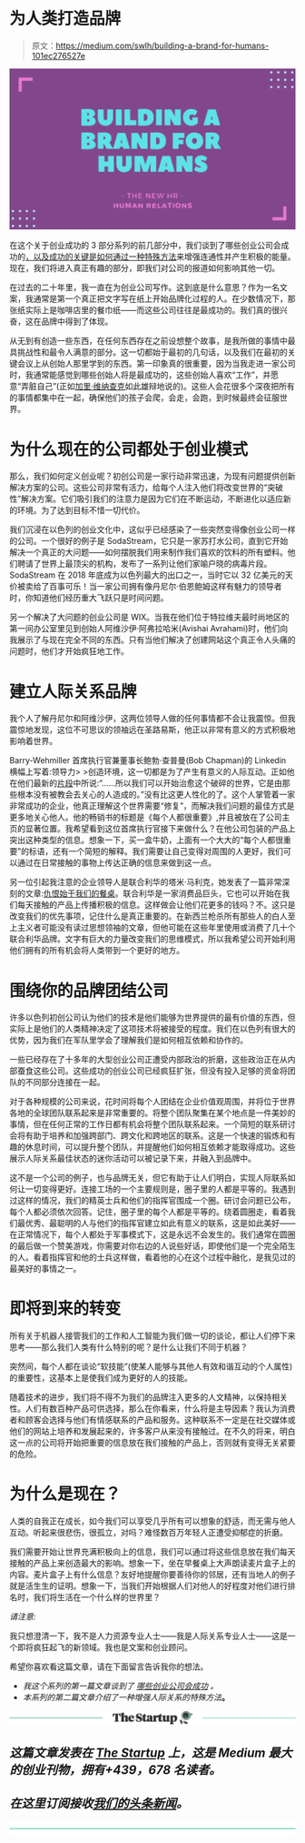 # 为人类打造品牌

> 原文：<https://medium.com/swlh/building-a-brand-for-humans-101ec276527e>

![](img/ac6ba78039a31dee69c18c3568845b61.png)

在这个关于创业成功的 3 部分系列的前几部分中，我们谈到了哪些创业公司会成功的[，以及成功的关键是如何通过一种](/swlh/which-startups-will-make-it-f8352fe469d8)[特殊方法](/@josianakash_23104/the-key-to-startup-success-d8eecc652442)来增强连通性并产生积极的能量。现在，我们将进入真正有趣的部分，即我们对公司的报道如何影响其他一切。

在过去的二十年里，我一直在为创业公司写作。这到底是什么意思？作为一名文案，我通常是第一个真正把文字写在纸上开始品牌化过程的人。在少数情况下，那张纸实际上是咖啡店里的餐巾纸——而这些公司往往是最成功的。我们真的很兴奋，这在品牌中得到了体现。

从无到有创造一些东西，在任何东西存在之前设想整个故事，是我所做的事情中最具挑战性和最令人满意的部分。这一切都始于最初的几句话，以及我们在最初的关键会议上从创始人那里学到的东西。第一印象真的很重要，因为当我走进一家公司时，我通常能感觉到哪些创始人将是最成功的，这些创始人喜欢“工作”，并愿意“弄脏自己”(正如[加里·维纳查克](https://twitter.com/garyvee/status/1112097307611279367)如此雄辩地说的)。这些人会花很多个深夜把所有的事情都集中在一起，确保他们的孩子会爬，会走，会跑，到时候最终会征服世界。

# 为什么现在的公司都处于创业模式

那么，我们如何定义创业呢？初创公司是一家行动非常迅速，为现有问题提供创新解决方案的公司。这些公司非常有活力，给每个人注入他们将改变世界的“突破性”解决方案。它们吸引我们的注意力是因为它们在不断运动，不断进化以适应新的环境。为了达到目标不惜一切代价。

我们沉浸在以色列的创业文化中，这似乎已经感染了一些突然变得像创业公司一样的公司。一个很好的例子是 SodaStream，它只是一家苏打水公司，直到它开始解决一个真正的大问题——如何摆脱我们用来制作我们喜欢的饮料的所有塑料。他们聘请了世界上最顶尖的机构，发布了一系列让他们家喻户晓的病毒片段。SodaStream 在 2018 年底成为以色列最大的出口之一，当时它以 32 亿美元的天价被卖给了百事可乐！当一家公司拥有像丹尼尔·伯恩鲍姆这样有魅力的领导者时，你知道他们经历重大飞跃只是时间问题。

另一个解决了大问题的创业公司是 WIX。当我在他们位于特拉维夫最时尚地区的第一间办公室里见到创始人阿维沙伊·阿弗拉哈米(Avishai Avrahami)时，他们向我展示了与现在完全不同的东西。只有当他们解决了创建网站这个真正令人头痛的问题时，他们才开始疯狂地工作。

# 建立人际关系品牌

我个人了解丹尼尔和阿维沙伊，这两位领导人做的任何事情都不会让我震惊。但我震惊地发现，这位不可思议的领袖远在圣路易斯，他正以非常有意义的方式积极地影响着世界。

Barry-Wehmiller 首席执行官兼董事长鲍勃·查普曼(Bob Chapman)的 Linkedin 横幅上写着:领导力> >创造环境，这一切都是为了产生有意义的人际互动。正如他在他们最新的[片段](https://www.linkedin.com/feed/update/urn:li:activity:6517437138924027904)中所说:“……所以我们可以开始治愈这个破碎的世界，它是由那些根本没有被教会去关心的人造成的。”没有比这更人性化的了。这个人掌管着一家非常成功的企业，他真正理解这个世界需要“修复”，而解决我们问题的最佳方式是更多地关心他人。他的畅销书的标题是《每个人都很重要》,并且被放在了公司主页的显著位置。我希望看到这位首席执行官接下来做什么？在他公司包装的产品上突出这种类型的信息。想象一下，买一盒牛奶，上面有一个大大的“每个人都很重要”的标语，还有一个简短的解释。我们需要让自己变得对周围的人更好，我们可以通过在日常接触的事物上传达正确的信息来做到这一点。

另一位引起我注意的企业领导人是联合利华的塔米·马利克，她发表了一篇非常深刻的文章:[仇恨始于我们的餐桌](https://www.linkedin.com/pulse/hate-starts-our-kitchen-tables-mita-mallick/)。联合利华是一家消费品巨头，它也可以开始在我们每天接触的产品上传播积极的信息。这样做会让他们花更多的钱吗？不。这只是改变我们的优先事项，记住什么是真正重要的。在新西兰枪杀所有那些人的白人至上主义者可能没有读过思想领袖的文章，但他可能在这些年里使用或消费了几十个联合利华品牌。文字有巨大的力量改变我们的思维模式，所以我希望公司开始利用他们拥有的所有机会将人类带到一个更好的地方。

# 围绕你的品牌团结公司

许多以色列初创公司认为他们的技术是他们能够为世界提供的最有价值的东西，但实际上是他们的人类精神决定了这项技术将被接受的程度。我们在以色列有很大的优势，因为我们在军队里学会了理解我们是如何相互依赖和协作的。

一些已经存在了十多年的大型创业公司正遭受内部政治的折磨，这些政治正在从内部蚕食这些公司。这些成功的创业公司已经疯狂扩张，但没有投入足够的资金将团队的不同部分连接在一起。

对于各种规模的公司来说，花时间将每个人团结在企业价值观周围，并将位于世界各地的全球团队联系起来是非常重要的。将整个团队聚集在某个地点是一件美妙的事情，但在任何正常的工作日都有机会将整个团队联系起来。一个简短的联系研讨会将有助于培养和加强跨部门、跨文化和跨地区的联系。这是一个快速的锻炼和有趣的休息时间，可以提升整个团队，并提醒他们如何相互依赖才能取得成功。这些展示人际关系最佳状态的迷你活动可以被记录下来，并融入到品牌中。

这不是一个公司的例子，也与品牌无关，但它有助于让人们明白，实现人际联系如何让一切变得更好。连接工场的一个主要规则是，圈子里的人都是平等的。我遇到过这样的情况，我们的精英士兵和他们的指挥官围成一个圈。研讨会问题已公布，每个人都必须依次回答。记住，圈子里的每个人都是平等的。绕着圆圈走，看着我们最优秀、最聪明的人与他们的指挥官建立如此有意义的联系，这是如此美好——在正常情况下，每个人都处于军事模式下，这是永远不会发生的。我们通常在圆圈的最后做一个赞美游戏，你需要对你右边的人说些好话，即使他们是一个完全陌生的人。看着指挥官和他的士兵这样做，看着他的心在这个过程中融化，是我见过的最美好的事情之一。

# 即将到来的转变

所有关于机器人接管我们的工作和人工智能为我们做一切的谈论，都让人们停下来思考——那么我们人类有什么特别的呢？是什么让我们不同于机器？

突然间，每个人都在谈论“软技能”(使某人能够与其他人有效和谐互动的个人属性)的重要性，这基本上是使我们成为更好的人的技能。

随着技术的进步，我们将不得不为我们的品牌注入更多的人文精神，以保持相关性。人们有数百种产品可供选择，那么在你看来，什么将是主导因素？我认为消费者和顾客会选择与他们有情感联系的产品和服务。这种联系不一定是在社交媒体或他们的网站上培养和发展起来的，许多客户从来没有接触过。在不久的将来，明白这一点的公司将开始把重要的信息放在我们接触的产品上，否则就有变得无关紧要的危险。

# 为什么是现在？

人类的自我正在成长，如今我们可以享受几乎所有可以想象的舒适，而无需与他人互动。听起来很悲伤，很孤立，对吗？难怪数百万年轻人正遭受抑郁症的折磨。

我们需要开始让世界充满积极向上的信息，我们可以通过将这些信息放在我们每天接触的产品上来创造最大的影响。想象一下，坐在早餐桌上大声朗读麦片盒子上的内容。麦片盒子上有什么信息？友好地提醒你要善待你的邻居，还有当地人的例子就是活生生的证明。想象一下，当我们开始根据人们对他人的好程度对他们进行排名时，我们将生活在一个什么样的世界里？

*请注意:*

我只想澄清一下，我不是人力资源专业人士——我是人际关系专业人士——这是一个即将疯狂起飞的新领域。我也是文案和创业顾问。

希望你喜欢看这篇文章，请在下面留言告诉我你的想法。

*   *我这个系列的第一篇文章谈到了* [*哪些创业公司会成功*](/swlh/which-startups-will-make-it-f8352fe469d8) *。*
*   *本系列的第二篇文章介绍了一种增强人际关系的特殊方法*[](/@josianakash_23104/the-key-to-startup-success-d8eecc652442)**。**

*[![](img/308a8d84fb9b2fab43d66c117fcc4bb4.png)](https://medium.com/swlh)*

## *这篇文章发表在 [The Startup](https://medium.com/swlh) 上，这是 Medium 最大的创业刊物，拥有+439，678 名读者。*

## *在这里订阅接收[我们的头条新闻](https://growthsupply.com/the-startup-newsletter/)。*

*[![](img/b0164736ea17a63403e660de5dedf91a.png)](https://medium.com/swlh)*